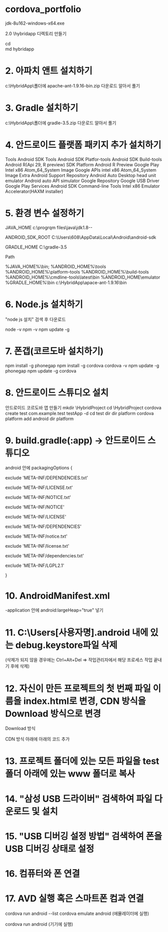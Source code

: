 # cordova_portfolio



jdk-8u162-windows-x64.exe


2.0 \hybridapp 디렉토리 만들기

cd \
md hybridapp


# 2. 아파치 앤트 설치하기
c:\HybridApp\폴더에 apache-ant-1.9.16-bin.zip 다운로드
알아서 풀기


# 3. Gradle 설치하기
c:\HybridApp\폴더에 gradle-3.5.zip 다운로드 알아서 풀기


# 4. 안드로이드 플랫폼 패키지 추가 설치하기
Tools
Android SDK Tools
Android SDK Platfor-tools
Android SDK Build-tools
Android R(Api 29, R preview)
SDK Platform Android R Preview
Google Play Intel x86 Atom_64_System Image
Google APIs intel x86 Atom_64_System Image
Extra
Android Support Repository
Android Auto Desktop head unit emulator
Android auto API simulator
Google Repository
Google USB Driver
Google Play Services
Android SDK Command-line Tools
Intel x86 Emulator Accelerator(HAXM installer)

# 5. 환경 변수 설정하기
JAVA_HOME
c:\progrqm files\java\jdk1.8--

ANDROID_SDK_ROOT
C:\Users\608\AppData\Local\Android\android-sdk

GRADLE_HOME
C:\gradle-3.5

Path

%JAVA_HOME%\bin;
%ANDROID_HOME%\tools
%ANDROID_HOME%\platform-tools
%ANDROID_HOME%\build-tools
%ANDROID_HOME%\cmdline-tools\latest\bin
%ANDROID_HOME\emulator
%GRADLE_HOME%\bin
c:\HybridApp\apace-ant-1.9.16\bin

# 6. Node.js 설치하기
"node js 설치" 검색 후 다운로드

node -v
npm -v
npm update -g


# 7. 폰갭(코르도바 설치하기)
npm install -g phonegap
npm install -g cordova
cordova -v
npm update -g phonegap
npm update -g cordova


# 8. 안드로이드 스튜디오 설치
안드로이드 코르도바 앱 만들기
mkdir \HybridProject
cd \HybridProject
cordova create test com.example.test testApp -d
cd test
dir
dir platform
cordova platform add android
dir platform


# 9. build.gradle(:app) -> 안드로이드 스튜디오
android 안에
packagingOptions {

  exclude 'META-INF/DEPENDENCIES.txt'

  exclude 'META-INF/LICENSE.txt'

  exclude 'META-INF/NOTICE.txt'

  exclude 'META-INF/NOTICE'

  exclude 'META-INF/LICENSE'

  exclude 'META-INF/DEPENDENCIES'

  exclude 'META-INF/notice.txt'

  exclude 'META-INF/license.txt'

  exclude 'META-INF/dependencies.txt'

  exclude 'META-INF/LGPL2.1'

}

# 10. AndroidManifest.xml
-application 안에
android:largeHeap="true" 넣기


# 11. C:\Users[사용자명].android 내에 있는 debug.keystore파일 삭제
(삭제가 되지 않을 경우에는 Ctrl+Alt+Del => 작업관리자에서 해당 프로세스 작업 끝내기 후에 삭제)


# 12. 자신이 만든 프로젝트의 첫 번째 파일 이름을 index.html로 변경, CDN 방식을 Download 방식으로 변경
Download 방식
<link rel="stylesheet" href="http://code.jquery.com/mobile/1.4.5/jquery.mobile-1.4.5.min.css"/>
<script src="http://code.jquery.com/jquery-1.11.1.min.js"></script>
<script src="http://code.jquery.com/mobile/1.4.5/jquery.mobile-1.4.5.min.js"></script>
CDN 방식
<link rel="stylesheet" href="./jquery/jquery.mobile-1.4.5.min.css">
<script src="./jquery/jquery-1.11.1.min.js"></script>
<script src="./jquery/jquery.mobile-1.4.5.min.js"></script>
아래에 아래의 코드 추가
<script src="cordova.js"></script>

# 13. 프로젝트 폴더에 있는 모든 파일을 test 폴더 아래에 있는 www 폴더로 복사

# 14. "삼성 USB 드라이버" 검색하여 파일 다운로드 및 설치

# 15. "USB 디버깅 설정 방법" 검색하여 폰을 USB 디버깅 상태로 설정

# 16. 컴퓨터와 폰 연결

# 17. AVD 실행 혹은 스마트폰 컴과 연결
cordova run android --list
cordova emulate android
(에뮬레이터에 실행)

cordova run android
(기기에 실행)

